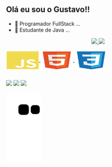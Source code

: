 ## Olá eu sou o Gustavo!!


- 🔭 Programador FullStack ...
- 🌱 Estudante de Java ...

<div align="center">
  <a href="https://github.com/XfireX157">
  <img height="180em" src="https://github-readme-stats.vercel.app/api?username=XfireX157&show_icons=true&theme=radical&include_all_commits=true&count_private=true"/>
  <img height="180em" src="https://github-readme-stats.vercel.app/api/top-langs/?username=XfireX157&layout=compact&langs_count=7&theme=radical"/>
</div>
  
 <div style="display: inline_block"><br>
  <img align="center" alt="Gusta-Js" height="50" width="90" src="https://raw.githubusercontent.com/devicons/devicon/master/icons/javascript/javascript-plain.svg">
  <img align="center" alt="Gusta-HTML" height="50" width="90" src="https://raw.githubusercontent.com/devicons/devicon/master/icons/html5/html5-original.svg">
  <img align="center" alt="Gusta-CSS" height="50" width="90" src="https://raw.githubusercontent.com/devicons/devicon/master/icons/css3/css3-original.svg">       
</div>
  
  ##
  
  
  <div> 
  <a href="https://www.instagram.com/gusttavo_draw/" target="_next"><img src="https://img.shields.io/badge/-Instagram-%23E4405F?style=for-the-badge&logo=instagram&logoColor=white"  target="_blank"></a>
  <a href = "mailto:gustavopereirafacal@gmail"><img src="https://img.shields.io/badge/-Gmail-%23333?style=for-the-badge&logo=gmail&logoColor=white" target="_blank"></a>
  <a href="https://www.linkedin.com/in/gustavo-pereira-martins-64ba221a1/" target="_blank"><img src="https://img.shields.io/badge/-LinkedIn-%230077B5?style=for-the-badge&logo=linkedin&logoColor=white" target="_blank"></a> 
 
  ![Snake animation](https://github.com/rafaballerini/rafaballerini/blob/output/github-contribution-grid-snake.svg)

</div>

  

